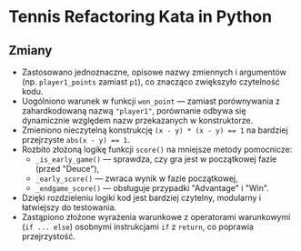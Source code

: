# Tennis Refactoring Kata in Python

## Zmiany

- Zastosowano jednoznaczne, opisowe nazwy zmiennych i argumentów (np. `player1_points` zamiast `p1`), co znacząco zwiększyło czytelność kodu.
- Uogólniono warunek w funkcji `won_point` — zamiast porównywania z zahardkodowaną nazwą `"player1"`, porównanie odbywa się dynamicznie względem nazw przekazanych w konstruktorze.
- Zmieniono nieczytelną konstrukcję `(x - y) * (x - y) == 1` na bardziej przejrzyste `abs(x - y) == 1`.
- Rozbito złożoną logikę funkcji `score()` na mniejsze metody pomocnicze:
  - `_is_early_game()` — sprawdza, czy gra jest w początkowej fazie (przed "Deuce"),
  - `_early_score()` — zwraca wynik w fazie początkowej,
  - `_endgame_score()` — obsługuje przypadki "Advantage" i "Win".
- Dzięki rozdzieleniu logiki kod jest bardziej czytelny, modularny i łatwiejszy do testowania.
- Zastąpiono złożone wyrażenia warunkowe z operatorami warunkowymi (`if ... else`) osobnymi instrukcjami `if` z `return`, co poprawia przejrzystość.

